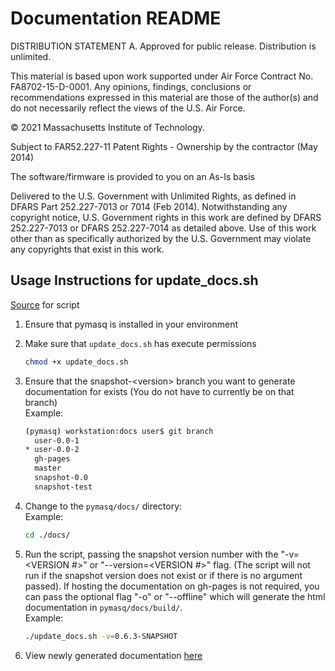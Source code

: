 # Documentation README

DISTRIBUTION STATEMENT A. Approved for public release. Distribution is unlimited.

This material is based upon work supported under Air Force Contract No. FA8702-15-D-0001. Any opinions, findings, conclusions or recommendations expressed in this material are those of the author(s) and do not necessarily reflect the views of the U.S. Air Force.

© 2021 Massachusetts Institute of Technology.

Subject to FAR52.227-11 Patent Rights - Ownership by the contractor (May 2014)

The software/firmware is provided to you on an As-Is basis

Delivered to the U.S. Government with Unlimited Rights, as defined in DFARS Part 252.227-7013 or 7014 (Feb 2014). Notwithstanding any copyright notice, U.S. Government rights in this work are defined by DFARS 252.227-7013 or DFARS 252.227-7014 as detailed above. Use of this work other than as specifically authorized by the U.S. Government may violate any copyrights that exist in this work.

## Usage Instructions for update_docs.sh

[Source](https://tgsmith61591.github.io/2018-12-23-automate-gh-builds/) for script

1. Ensure that pymasq is installed in your environment

1. Make sure that `update_docs.sh` has execute permissions  

    ```sh
    chmod +x update_docs.sh 
    ```  
  
1. Ensure that the snapshot-\<version\> branch you want to generate documentation for exists
(You do not have to currently be on that branch)  
    Example:

    ```bash
    (pymasq) workstation:docs user$ git branch
      user-0.0-1
    * user-0.0-2
      gh-pages
      master
      snapshot-0.0
      snapshot-test
    ```

1. Change to the `pymasq/docs/` directory:  
    Example:

    ```sh
    cd ./docs/
    ```

1. Run the script, passing the snapshot version number with the "-v=\<VERSION #\>" or "--version=\<VERSION #\>" flag.
(The script will not run if the snapshot version does not exist or if there is no argument passed). If hosting the
documentation on gh-pages is not required, you can pass the optional flag "-o" or "--offline"
which will generate the html documentation in `pymasq/docs/build/`.  
    Example:

    ```sh
    ./update_docs.sh -v=0.6.3-SNAPSHOT
    ```

1. View newly generated documentation [here](https://mit-ll.github.io/pymasq/index.html)
